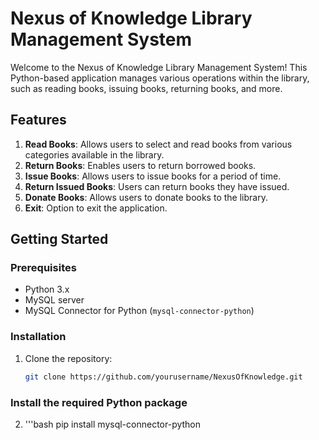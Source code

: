 # Nexus of Knowledge Library Management System

Welcome to the Nexus of Knowledge Library Management System! This Python-based application manages various operations within the library, such as reading books, issuing books, returning books, and more. 

## Features

1. **Read Books**: Allows users to select and read books from various categories available in the library.
2. **Return Books**: Enables users to return borrowed books.
3. **Issue Books**: Allows users to issue books for a period of time.
4. **Return Issued Books**: Users can return books they have issued.
5. **Donate Books**: Allows users to donate books to the library.
6. **Exit**: Option to exit the application.

## Getting Started

### Prerequisites

- Python 3.x
- MySQL server
- MySQL Connector for Python (`mysql-connector-python`)

### Installation

1. Clone the repository:

   ```bash
   git clone https://github.com/yourusername/NexusOfKnowledge.git

### Install the required Python package

2. '''bash
   pip install mysql-connector-python
